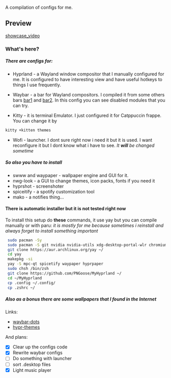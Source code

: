 A compilation of configs for me.

## Preview
 [showcase_video](https://github.com/PNGoose/MyHyprland/blob/main/showcase/showcase.mp4)

### What's here?
##### There are configs for:
- Hyprland - a Wayland window compositor that I manually configured for me. It is configured to have interesting view and have useful hotkeys to things I use frequently.

- Waybar - a bar for Wayland compositors. I compiled it from some others bars [bar1](https://gitlab.com/saibhargav/arch-hyprland-custom0) and [bar2](https://github.com/Alexays/Waybar/wiki/Examples). In this config you can see disabled modules that you can try.

- Kitty - it is terminal Emulator. I just configured it for Catppuccin frappe. You can change it by
```bash
kitty +kitten themes
```

- Wofi - launcher. I dont sure right now i need it but it is used.  I want reconfigure it but I dont know what i have to see. *It **will** be changed sometime*

##### So also you have to install
- swww and waypaper - wallpaper engine and GUI for it.
- nwg-look - a GUI to change themes, icon packs, fonts if you need it
- hyprshot - screenshoter 
- spiceitify - a spotify customization tool
- mako - a notifies thing...

#### **There is automatic installer but it is not tested right now**
To install this setup do **these** commands, it use yay but you can compile manually or with paru:
*it is mostly for me because sometimes i reinstall and always forget to install something important*
```bash
 sudo pacman -Sy
 sudo pacman -S git nvidia nvidia-utils xdg-desktop-portal-wlr chromium spotify-launcher hyprland wofi waybar kitty cava ollama zsh thunar libreoffice swwww mako fastfetch mako htop obs-studio cmus yazi gdu bluetui power-profiles-daemon brightnessctl
 git clone https://aur.archlinux.org/yay ~/
 cd yay
 makepkg -si
 yay -S mpc-qt spicetify waypaper hyprpaper
 sudo chsh /bin/zsh
 git clone https://github.com/PNGoose/MyHyprland ~/
 cd ~/MyHyprland
 cp .config ~/.config/
 cp .zshrc ~/
```

##### Also as a bonus there are some wallpapers that I found in the Internet
 Links:
- [waybar-dots](https://github.com/Alexays/Waybar)
- [hypr-themes](https://www.reddit.com/r/hyprland/comments/1h1btro/any_good_hyprland_themes/)

And plans:
- [x] Clear up the configs code
- [x] Rewrite waybar configs
- [ ] Do something with launcher
- [ ] sort .desktop files
- [x] Light music player
